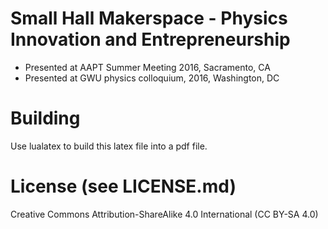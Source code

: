 # Small Hall Makerspace - Physics Innovation and Entrepreneurship
* Presented at AAPT Summer Meeting 2016, Sacramento, CA
* Presented at GWU physics colloquium, 2016, Washington, DC

# Building
Use lualatex to build this latex file into a pdf file.

# License (see LICENSE.md)
Creative Commons Attribution-ShareAlike 4.0 International (CC BY-SA 4.0)
